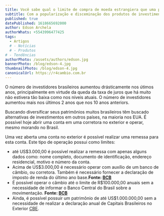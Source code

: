 ```yaml
---
title: Você sabe qual o limite de compra de moeda estrangiera que uma pessoa física pode fazer?
subtitle: Com a popularização e disceminação dos produtos de investimentos no Brasil muitos investidores tem começado a olhar para outros países com o objetivo de diversificar suas carteiras. Veja quais os limites de moeda que podem ser transferidos entre países para pessoas físicas.
published: true
datePublished: 1618665692000
author: Edson Archela
authorWhats: +5543996477425
tags:
  - Artigos
  # - Notícias
  # - Produtos
# - Tendências
authorPhoto: /assets/authors/edson.jpg
bannerPhoto: /blog/edson-4.jpg
thumbnailPhoto: /blog/edson-4.jpg
canonicalUrl: https://r4cambio.com.br
---
```


O número de investidores brasileiros aumentou drásticamente nos útimos anos, principalmente em virtude da queda da taxa de juros que há muito não estivera tão baixa como nos níveis atuais. O número de investidores aumentou mais nos últimos 2 anos que nos 10 anos anteriors.

Buscando diversificar seus patrimônios muitos brasileiros têm buscado alternativas de investimentos em outros países, na maioria nos EUA. É possível hoje abrir uma conta em uma corretora no exterior e operar, mesmo morando no Brasil.

Uma vez aberta uma conta no exterior é possível realizar uma remessa para esta conta. Este tipo de operação possui como limites:

- até US$3.000,00 é possível realizar a remessa com apenas alguns dados como: nome completo, documento de identificação, endereço residencial, motivo e número da conta.
- Acima de US$3.000,00 é necessário operar com auxílio de um banco de câmbio, ou corretora. Também é necessário fornecer a declaração de imposto de renda do último ano base.**Fonte: [BCB](https://www.bcb.gov.br/estabilidadefinanceira/exibenormativo?tipo=Resolu%C3%A7%C3%A3o%20CMN&numero=4844)**
- É possível operar o câmbio até o limite de R$100.000,00 anuais sem a necessidade de informar o Banco Central do Brasil sobre a movimentação. **Fonte: [BCB](https://www.bcb.gov.br/estabilidadefinanceira/exibenormativo?tipo=Resolu%C3%A7%C3%A3o%20CMN&numero=4844)**
- Ainda, é possível possuir um patrimônio de até US$1.000.000,00 sem a necessidade de realizar a declaração anual de Capitais Brasileiros no Exterior [CBE](https://www.bcb.gov.br/estabilidadefinanceira/cbe).
